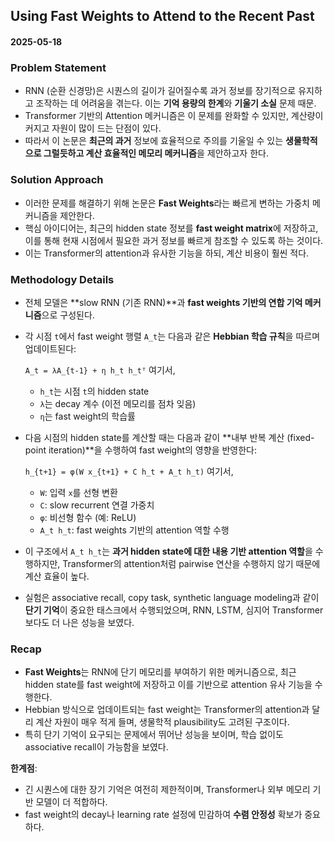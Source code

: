 ## Using Fast Weights to Attend to the Recent Past

#### 2025-05-18

### Problem Statement

* RNN (순환 신경망)은 시퀀스의 길이가 길어질수록 과거 정보를 장기적으로 유지하고 조작하는 데 어려움을 겪는다. 이는 **기억 용량의 한계**와 **기울기 소실** 문제 때문.
* Transformer 기반의 Attention 메커니즘은 이 문제를 완화할 수 있지만, 계산량이 커지고 자원이 많이 드는 단점이 있다.
* 따라서 이 논문은 **최근의 과거** 정보에 효율적으로 주의를 기울일 수 있는 **생물학적으로 그럴듯하고 계산 효율적인 메모리 메커니즘**을 제안하고자 한다.

### Solution Approach

* 이러한 문제를 해결하기 위해 논문은 **Fast Weights**라는 빠르게 변하는 가중치 메커니즘을 제안한다.
* 핵심 아이디어는, 최근의 hidden state 정보를 **fast weight matrix**에 저장하고, 이를 통해 현재 시점에서 필요한 과거 정보를 빠르게 참조할 수 있도록 하는 것이다.
* 이는 Transformer의 attention과 유사한 기능을 하되, 계산 비용이 훨씬 적다.

### Methodology Details

* 전체 모델은 \*\*slow RNN (기존 RNN)\*\*과 **fast weights 기반의 연합 기억 메커니즘**으로 구성된다.

* 각 시점 `t`에서 fast weight 행렬 `A_t`는 다음과 같은 **Hebbian 학습 규칙**을 따르며 업데이트된다:

  `A_t = λA_{t-1} + η h_t h_tᵀ`
  여기서,

  * `h_t`는 시점 `t`의 hidden state
  * `λ`는 decay 계수 (이전 메모리를 점차 잊음)
  * `η`는 fast weight의 학습률

* 다음 시점의 hidden state를 계산할 때는 다음과 같이 \*\*내부 반복 계산 (fixed-point iteration)\*\*을 수행하여 fast weight의 영향을 반영한다:

  `h_{t+1} = φ(W x_{t+1} + C h_t + A_t h_t)`
  여기서,

  * `W`: 입력 `x`를 선형 변환
  * `C`: slow recurrent 연결 가중치
  * `φ`: 비선형 함수 (예: ReLU)
  * `A_t h_t`: fast weights 기반의 attention 역할 수행

* 이 구조에서 `A_t h_t`는 **과거 hidden state에 대한 내용 기반 attention 역할**을 수행하지만, Transformer의 attention처럼 pairwise 연산을 수행하지 않기 때문에 계산 효율이 높다.

* 실험은 associative recall, copy task, synthetic language modeling과 같이 **단기 기억**이 중요한 태스크에서 수행되었으며, RNN, LSTM, 심지어 Transformer보다도 더 나은 성능을 보였다.

### Recap

* **Fast Weights**는 RNN에 단기 메모리를 부여하기 위한 메커니즘으로, 최근 hidden state를 fast weight에 저장하고 이를 기반으로 attention 유사 기능을 수행한다.
* Hebbian 방식으로 업데이트되는 fast weight는 Transformer의 attention과 달리 계산 자원이 매우 적게 들며, 생물학적 plausibility도 고려된 구조이다.
* 특히 단기 기억이 요구되는 문제에서 뛰어난 성능을 보이며, 학습 없이도 associative recall이 가능함을 보였다.

**한계점**:

* 긴 시퀀스에 대한 장기 기억은 여전히 제한적이며, Transformer나 외부 메모리 기반 모델이 더 적합하다.
* fast weight의 decay나 learning rate 설정에 민감하여 **수렴 안정성** 확보가 중요하다.
